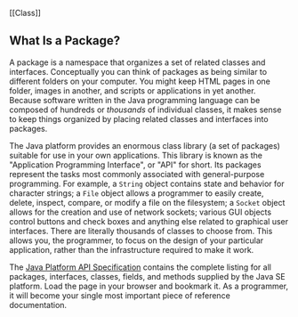 [[Class]]
## What Is a Package?
A package is a namespace that organizes a set of related classes and interfaces. Conceptually you can think of packages as being similar to different folders on your computer. You might keep HTML pages in one folder, images in another, and scripts or applications in yet another. Because software written in the Java programming language can be composed of hundreds or _thousands_ of individual classes, it makes sense to keep things organized by placing related classes and interfaces into packages.

The Java platform provides an enormous class library (a set of packages) suitable for use in your own applications. This library is known as the "Application Programming Interface", or "API" for short. Its packages represent the tasks most commonly associated with general-purpose programming. For example, a `String` object contains state and behavior for character strings; a `File` object allows a programmer to easily create, delete, inspect, compare, or modify a file on the filesystem; a `Socket` object allows for the creation and use of network sockets; various GUI objects control buttons and check boxes and anything else related to graphical user interfaces. There are literally thousands of classes to choose from. This allows you, the programmer, to focus on the design of your particular application, rather than the infrastructure required to make it work.

The [Java Platform API Specification](https://docs.oracle.com/javase/8/docs/api/index.html) contains the complete listing for all packages, interfaces, classes, fields, and methods supplied by the Java SE platform. Load the page in your browser and bookmark it. As a programmer, it will become your single most important piece of reference documentation.
